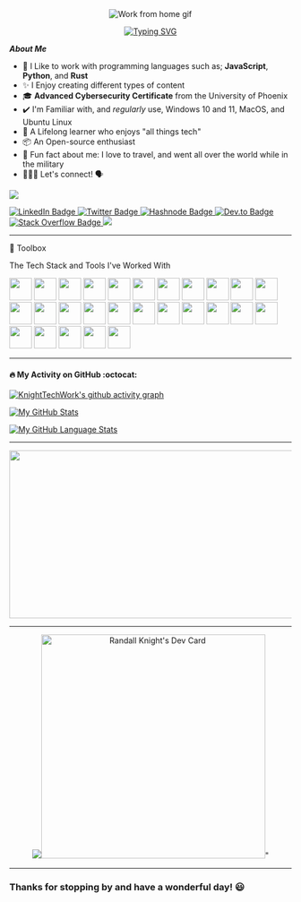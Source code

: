 <!DOCTYPE html>
<html>
<head>

<div align="center">
    <img src="https://media.giphy.com/media/M9gbBd9nbDrOTu1Mqx/giphy.gif" class="centerImage" alt="Work from home gif">

[![Typing SVG](https://readme-typing-svg.herokuapp.com?color=%2336BCF7&size=20&width=500&lines=Hi%2C+I'm+Randy+Knight+%F0%9F%91%8B+Welcome)](https://git.io/typing-svg)

</div>
</head>
<body>

***About Me***

- 👔 I Like to work with programming languages such as; **JavaScript**, **Python**, and **Rust**
- ✨ I Enjoy creating different types of content
- 🎓 **Advanced Cybersecurity Certificate** from the University of Phoenix
- ✔️ I'm Familiar with, and *regularly* use, Windows 10 and 11, MacOS, and Ubuntu Linux
- 🌱 A Lifelong learner who enjoys "all things tech"
- 📦 An Open-source enthusiast
- 🌄 Fun fact about me: I love to travel, and went all over the world while in the military
- 👨🏻‍💻 Let's connect! 🗣

![](https://cdn.hackernoon.com/images/ckxz-5-f-75-v-00-z-00-as-638-qw-6-ofc.jpg)

<div id="badges">

  <a href="https://www.linkedin.com/in/randellknight">
    <img src="https://img.shields.io/badge/LinkedIn-blue?style=for-the-badge&logo=linkedin&logoColor=white" alt="LinkedIn Badge"/>
  </a>

  <a href="https://github.com/KnightTechWork">
    <imf src="https://img.shields.io/badge/GitHub-100000?style=for-the-badge&logo=github&logoColor=white" alt="Github Badge"/>
  </a>

  <a href="https://twitter.com/KnightTechWork">
    <img src="https://img.shields.io/badge/Twitter-blue?style=for-the-badge&logo=twitter&logoColor=white" alt="Twitter Badge"/>
  </a>

  <a href="https://randkni.hashnode.dev">
    <img src="https://img.shields.io/badge/Hashnode-2962FF?style=for-the-badge&logo=hashnode&logoColor=white" alt="Hashnode Badge"/>
  </a>

  <a href="https://dev.to/KnightTechWork">
    <img src="https://img.shields.io/badge/dev.to-0A0A0A?style=for-the-badge&logo=dev.to&logoColor=white" alt="Dev.to Badge"/>
  </a>

  <a href="https://meta.stackoverflow.com/users/9393640/knight-tech">
    <img src="https://img.shields.io/badge/Stack_Overflow-FE7A16?style=for-the-badge&logo=stack-overflow&logoColor=white" alt="Stack Overflow Badge"/>
  </a>

  <a href="https://www.reddit.com/r/KnightTechWork/">
    <img src="https://img.shields.io/badge/Reddit-FF4500?style=for-the-badge&logo=reddit&logoColor=white"/>
  </a>

</div>

---

🧰 Toolbox

<p title="The Tech Stack and Tools I've Worked With">The Tech Stack and Tools I've Worked With</p>

<div id="html">

<link rel="stylesheet" href="https://cdn.jsdelivr.net/gh/devicons/devicon@v1.14.0/devicon.min.css">

<img src="https://cdn.jsdelivr.net/gh/devicons/devicon/icons/bash/bash-original.svg" width="40" height="40">
<img src="https://cdn.jsdelivr.net/gh/devicons/devicon/icons/canva/canva-original.svg" width="40" height="40">
<img src="https://cdn.jsdelivr.net/gh/devicons/devicon/icons/css3/css3-original-wordmark.svg" width="40" height="40">
<img src="https://cdn.jsdelivr.net/gh/devicons/devicon/icons/devicon/devicon-original-wordmark.svg" width="40" height="40">
<img src="https://cdn.jsdelivr.net/gh/devicons/devicon/icons/docker/docker-original-wordmark.svg" width="40" height="40">
<img src="https://cdn.jsdelivr.net/gh/devicons/devicon/icons/fedora/fedora-original.svg" width="40" height="40">
<img src="https://cdn.jsdelivr.net/gh/devicons/devicon/icons/figma/figma-original.svg" width="40" height="40">
<img src="https://cdn.jsdelivr.net/gh/devicons/devicon/icons/firefox/firefox-original-wordmark.svg" width="40" height="40">
<img src="https://cdn.jsdelivr.net/gh/devicons/devicon/icons/gimp/gimp-original-wordmark.svg" width="40" height="40">
<img src="https://cdn.jsdelivr.net/gh/devicons/devicon/icons/git/git-original.svg" width="40" height="40">
<img src="https://cdn.jsdelivr.net/gh/devicons/devicon/icons/heroku/heroku-original.svg" width="40" height="40">
<img src="https://cdn.jsdelivr.net/gh/devicons/devicon/icons/html5/html5-original.svg" width="40" height="40">
<img src="https://cdn.jsdelivr.net/gh/devicons/devicon/icons/inkscape/inkscape-original-wordmark.svg" width="40" height="40">
<img src="https://cdn.jsdelivr.net/gh/devicons/devicon/icons/javascript/javascript-original.svg" width="40" height="40">
<img src="https://cdn.jsdelivr.net/gh/devicons/devicon/icons/linkedin/linkedin-original.svg" width="40" height="40">
<img src="https://cdn.jsdelivr.net/gh/devicons/devicon/icons/linux/linux-original.svg" width="40" height="40">
<img src="https://cdn.jsdelivr.net/gh/devicons/devicon/icons/nodejs/nodejs-original.svg" width="40" height="40">
<img src="https://cdn.jsdelivr.net/gh/devicons/devicon/icons/npm/npm-original-wordmark.svg" width="40" height="40">
<img src="https://cdn.jsdelivr.net/gh/devicons/devicon/icons/opera/opera-original-wordmark.svg" width="40" height="40">
<img src="https://cdn.jsdelivr.net/gh/devicons/devicon/icons/python/python-original-wordmark.svg" width="40" height="40">
<img src="https://cdn.jsdelivr.net/gh/devicons/devicon/icons/redhat/redhat-original-wordmark.svg" width="40" height="40">
<img src="https://cdn.jsdelivr.net/gh/devicons/devicon/icons/rust/rust-plain.svg" width="40" height="40">
<img src="https://cdn.jsdelivr.net/gh/devicons/devicon/icons/slack/slack-original.svg" width="40" height="40">
<img src="https://cdn.jsdelivr.net/gh/devicons/devicon/icons/twitter/twitter-original.svg" width="40" height="40">
<img src="https://cdn.jsdelivr.net/gh/devicons/devicon/icons/ubuntu/ubuntu-plain.svg" width="40" height="40">
<img src="https://cdn.jsdelivr.net/gh/devicons/devicon/icons/vim/vim-original.svg" width="40" height="40">
<img src="https://cdn.jsdelivr.net/gh/devicons/devicon/icons/vscode/vscode-original-wordmark.svg" width="40" height="40">

</div>

---

#### :fire: My Activity on GitHub :octocat:

[![KnightTechWork's github activity graph](https://activity-graph.herokuapp.com/graph?username=KnightTechWork)](https://github.com/KnightTechWork/github-readme-activity-graph)

[![My GitHub Stats](https://github-readme-stats.vercel.app/api/?username=KnightTechWork&count_private=true&theme=blue-green&showicons=true)]()

[![My GitHub Language Stats](https://github-readme-stats.vercel.app/api/top-langs/?username=KnightTechWork&langs_count=5&theme=blue-green)]()

---

<div align="center">
  <img src="https://media.giphy.com/media/dWesBcTLavkZuG35MI/giphy.gif" width="600" height="300"/>
</div>
  
---

<div class="devcard d-flex" align="center">
  <a href="https://app.daily.dev/Randwulf"><img src="<a href="https://app.daily.dev/Randwulf"><img src="https://api.daily.dev/devcards/7ce33e4730d0494c9d97a4103881b999.png?r=0ca" width="400" alt="Randall Knight's Dev Card"/></a>"
</div>

---

<div class="myDiv">

<p align="left">
  <h3>Thanks for stopping by and have a wonderful day! 😃</h3>
</p>

</div>
</body>
</html>
